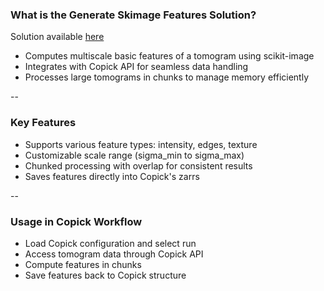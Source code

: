### What is the Generate Skimage Features Solution?

Solution available [here](https://album.cellcanvas.org/copick/generate-skimage-features/0.1.18)

- Computes multiscale basic features of a tomogram using scikit-image
- Integrates with Copick API for seamless data handling
- Processes large tomograms in chunks to manage memory efficiently

--

### Key Features

- Supports various feature types: intensity, edges, texture
- Customizable scale range (sigma_min to sigma_max)
- Chunked processing with overlap for consistent results
- Saves features directly into Copick's zarrs

--

### Usage in Copick Workflow

- Load Copick configuration and select run
- Access tomogram data through Copick API
- Compute features in chunks
- Save features back to Copick structure
